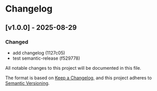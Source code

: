 # Changelog

## [v1.0.0] - 2025-08-29

### Changed

- add changelog (1127c05)
- test semantic-release (f529778)

All notable changes to this project will be documented in this file.

The format is based on [Keep a Changelog](https://keepachangelog.com/en/1.0.0/),
and this project adheres to [Semantic Versioning](https://semver.org/spec/v2.0.0.html).
